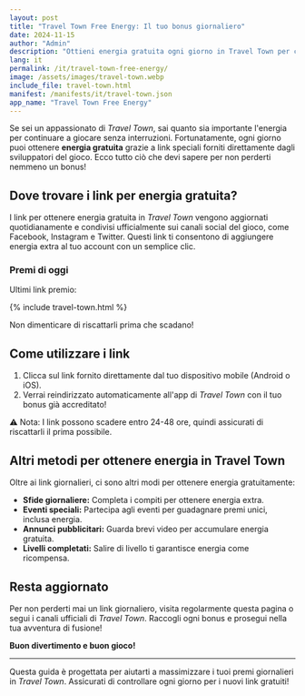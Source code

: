 ```yaml
---
layout: post  
title: "Travel Town Free Energy: Il tuo bonus giornaliero"  
date: 2024-11-15  
author: "Admin"  
description: "Ottieni energia gratuita ogni giorno in Travel Town per continuare la tua avventura di fusione!"  
lang: it  
permalink: /it/travel-town-free-energy/  
image: /assets/images/travel-town.webp
include_file: travel-town.html
manifest: /manifests/it/travel-town.json
app_name: "Travel Town Free Energy"
---
```


Se sei un appassionato di *Travel Town*, sai quanto sia importante l'energia per continuare a giocare senza interruzioni. Fortunatamente, ogni giorno puoi ottenere **energia gratuita** grazie a link speciali forniti direttamente dagli sviluppatori del gioco. Ecco tutto ciò che devi sapere per non perderti nemmeno un bonus!

## Dove trovare i link per energia gratuita?

I link per ottenere energia gratuita in *Travel Town* vengono aggiornati quotidianamente e condivisi ufficialmente sui canali social del gioco, come Facebook, Instagram e Twitter. Questi link ti consentono di aggiungere energia extra al tuo account con un semplice clic.

### Premi di oggi

Ultimi link premio:

{% include travel-town.html %}

Non dimenticare di riscattarli prima che scadano!

## Come utilizzare i link

1. Clicca sul link fornito direttamente dal tuo dispositivo mobile (Android o iOS).  
2. Verrai reindirizzato automaticamente all'app di *Travel Town* con il tuo bonus già accreditato!  

⚠ Nota: I link possono scadere entro 24-48 ore, quindi assicurati di riscattarli il prima possibile.

## Altri metodi per ottenere energia in Travel Town

Oltre ai link giornalieri, ci sono altri modi per ottenere energia gratuitamente:  

- **Sfide giornaliere:** Completa i compiti per ottenere energia extra.  
- **Eventi speciali:** Partecipa agli eventi per guadagnare premi unici, inclusa energia.  
- **Annunci pubblicitari:** Guarda brevi video per accumulare energia gratuita.  
- **Livelli completati:** Salire di livello ti garantisce energia come ricompensa.

## Resta aggiornato

Per non perderti mai un link giornaliero, visita regolarmente questa pagina o segui i canali ufficiali di *Travel Town*. Raccogli ogni bonus e prosegui nella tua avventura di fusione!

**Buon divertimento e buon gioco!**  

---  

Questa guida è progettata per aiutarti a massimizzare i tuoi premi giornalieri in *Travel Town*. Assicurati di controllare ogni giorno per i nuovi link gratuiti!